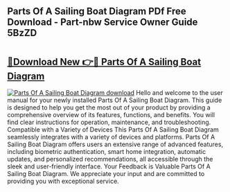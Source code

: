 ## Parts Of A Sailing Boat Diagram PDf Free Download - Part-nbw Service Owner Guide 5BzZD

# <h2><a href="http://dfoyi4.blite.top/?on=Parts+Of+A+Sailing+Boat+Diagram">🔗Download New 👉🔴 Parts Of A Sailing Boat Diagram</a></h2>

[![Parts Of A Sailing Boat Diagram download](https://i.imgur.com/lujVjoI.png)](http://dfoyi4.blite.top/?on=Parts+Of+A+Sailing+Boat+Diagram)
Hello and welcome to the user manual for your newly installed Parts Of A Sailing Boat Diagram. This guide is designed to help you get the most out of your product by providing a comprehensive overview of its features, functions, and benefits. You will find clear instructions for operation, maintenance, and troubleshooting. Compatible with a Variety of Devices This Parts Of A Sailing Boat Diagram seamlessly integrates with a variety of devices and platforms. Parts Of A Sailing Boat Diagram offers users an extensive range of advanced features, including biometric authentication, smart home integration, automatic updates, and personalized recommendations, all accessible through the sleek and user-friendly interface. Your Feedback is Valuable Parts Of A Sailing Boat Diagram. We appreciate your input and are committed to providing you with exceptional service.
